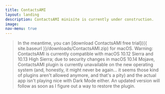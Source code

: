 ```yaml
---
title: ContactsAMI
layout: landing
description: ContactsAMI minisite is currently under construction.
image:
nav-menu: true
---
```

>In the meantime, you can [download ContactsAMI free trial]({{ site.baseurl }}/downloads/ContactsAMI.zip) for macOS.
> Warning: ContactsAMI is currently compatible with macOS 10.12 Sierra and 10.13 High Sierra; due to security changes in macOS 10.14 Mojave, ContactsAMI plugin is currently unavailable on the new operating system (and, honestly, it might never be again... it seems those kind of plugins aren't allowed anymore, and that's a pity) and the actual app isn't playing nice with Dark Mode either. An updated version will follow as soon as I figure out a way to restore the plugin. 